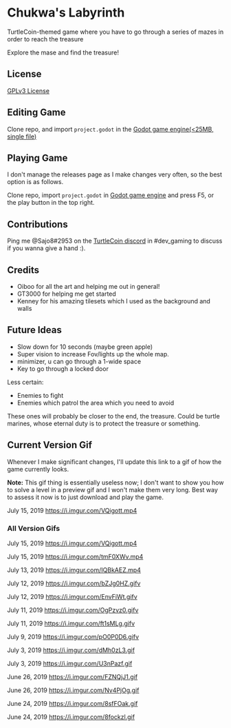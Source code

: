# Chukwa's Labyrinth
TurtleCoin-themed game where you have to go through a series of mazes in order to reach the treasure

Explore the mase and find the treasure!

## License

[GPLv3 License](https://choosealicense.com/licenses/gpl-3.0/)

## Editing Game

Clone repo, and import `project.godot` in the [Godot game engine(<25MB, single file)](https://godotengine.org/download)

## Playing Game

I don't manage the releases page as I make changes very often, so the best option is as follows.

Clone repo, import `project.godot` in [Godot game engine](https://godotengine.org/download) and press F5, or the play button in the top right.

## Contributions

Ping me @Sajo8#2953 on the [TurtleCoin discord](http://chat.turtlecoin.lol) in #dev_gaming to discuss if you wanna give a hand :).

## Credits

- Oiboo for all the art and helping me out in general!
- GT3000 for helping me get started
- Kenney for his amazing tilesets which I used as the background and walls

## Future Ideas

- Slow down for 10 seconds (maybe green apple)
- Super vision to increase Fov/lights up the whole map.
- minimizer, u can go through a 1-wide space
- Key to go through a locked door

Less certain:
- Enemies to fight
- Enemies which patrol the area which you need to avoid

These ones will probably be closer to the end, the treasure. Could be turtle marines, whose eternal duty is to protect the treasure or something.

## Current Version Gif

Whenever I make significant changes, I'll update this link to a gif of how the game currently looks.

**Note:** This gif thing is essentially useless now; I don't want to show you how to solve a level in a preview gif and I won't make them very long. Best way to assess it now is to just download and play the game.

July 15, 2019
https://i.imgur.com/VQigott.mp4

### All Version Gifs

July 15, 2019
https://i.imgur.com/VQigott.mp4

July 15, 2019
https://i.imgur.com/tmF0XWv.mp4

July 13, 2019
https://i.imgur.com/IQBkAEZ.mp4

July 12, 2019
https://i.imgur.com/bZJg0HZ.gifv

July 12, 2019
https://i.imgur.com/EnvFiWt.gifv

July 11, 2019
https://i.imgur.com/OgPzvz0.gifv

July 11, 2019
https://i.imgur.com/ft1sMLg.gifv

July 9, 2019
https://i.imgur.com/pO0P0D6.gifv

July 3, 2019
https://i.imgur.com/dMh0zL3.gif

July 3, 2019
https://i.imgur.com/U3nPazf.gif

June 26, 2019
https://i.imgur.com/FZNQjJ1.gif

June 26, 2019
https://i.imgur.com/Nv4PjOg.gif

June 24, 2019
https://i.imgur.com/8sfFOak.gif

June 24, 2019
https://i.imgur.com/8fockzl.gif
